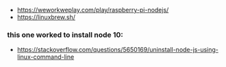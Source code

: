 - https://weworkweplay.com/play/raspberry-pi-nodejs/
- https://linuxbrew.sh/

### this one worked to install node 10:
- https://stackoverflow.com/questions/5650169/uninstall-node-js-using-linux-command-line

